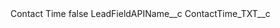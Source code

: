 <?xml version="1.0" encoding="UTF-8"?>
<CustomMetadata xmlns="http://soap.sforce.com/2006/04/metadata" xmlns:xsi="http://www.w3.org/2001/XMLSchema-instance" xmlns:xsd="http://www.w3.org/2001/XMLSchema">
    <label>Contact Time</label>
    <protected>false</protected>
    <values>
        <field>LeadFieldAPIName__c</field>
        <value xsi:type="xsd:string">ContactTime_TXT__c</value>
    </values>
</CustomMetadata>
